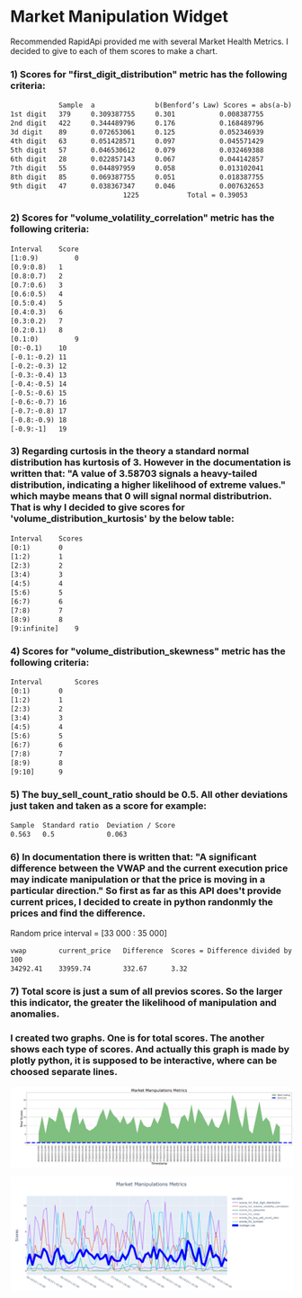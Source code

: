 # Market Manipulation Widget

Recommended RapidApi provided me with several Market Health Metrics. I decided to give to each of them scores to make a chart.
### 1) Scores for "first_digit_distribution" metric has the following criteria:

	            Sample	a	            b(Benford’s Law) Scores = abs(a-b)
    1st digit	379	    0.309387755	    0.301	        0.008387755	
    2nd digit	422	    0.344489796	    0.176	        0.168489796	
    3d digit	89	    0.072653061	    0.125	        0.052346939	
    4th digit	63	    0.051428571	    0.097	        0.045571429	
    5th digit	57	    0.046530612	    0.079	        0.032469388	   
    6th digit	28	    0.022857143	    0.067	        0.044142857	
    7th digit	55	    0.044897959	    0.058	        0.013102041	
    8th digit	85	    0.069387755	    0.051	        0.018387755	
    9th digit	47	    0.038367347	    0.046	        0.007632653	
	                            1225		    Total = 0.39053


### 2) Scores for "volume_volatility_correlation" metric has the following criteria:

    Interval	Score
    [1:0.9)	        0
    [0.9:0.8)	1
    [0.8:0.7)	2
    [0.7:0.6)	3
    [0.6:0.5)	4
    [0.5:0.4)	5
    [0.4:0.3)	6
    [0.3:0.2)	7
    [0.2:0.1)	8
    [0.1:0)	        9
    [0:-0.1)	10
    [-0.1:-0.2)	11
    [-0.2:-0.3)	12
    [-0.3:-0.4)	13
    [-0.4:-0.5)	14
    [-0.5:-0.6)	15
    [-0.6:-0.7)	16
    [-0.7:-0.8)	17
    [-0.8:-0.9)	18
    [-0.9:-1]	19


### 3) Regarding curtosis in the theory a standard normal distribution has kurtosis of 3. However in the documentation is written that: "A value of 3.58703 signals a heavy-tailed distribution, indicating a higher likelihood of extreme values." which maybe means that 0 will signal normal distributrion. That is why I decided to give scores for 'volume_distribution_kurtosis' by the below table: 

    Interval	Scores
    [0:1)		0
    [1:2)		1
    [2:3)		2
    [3:4)		3
    [4:5)		4
    [5:6)		5
    [6:7)		6
    [7:8)		7
    [8:9)		8
    [9:infinite]	9

### 4) Scores for "volume_distribution_skewness" metric has the following criteria: 
 
	Interval		Scores
	[0:1)		0
	[1:2)		1
	[2:3)		2
	[3:4)		3
	[4:5)		4
	[5:6)		5
	[6:7)		6
	[7:8)		7
	[8:9)		8
	[9:10]		9

### 5) The buy_sell_count_ratio should be 0.5. All other deviations just taken and taken as a score for example:

	Sample	Standard ratio	Deviation / Score
	0.563	0.5	            0.063

### 6) In documentation there is written that: "A significant difference between the VWAP and the current execution price may indicate manipulation or that the price is moving in a particular direction." So first as far as this API does't provide current prices, I decided to create in python randonmly the prices and find the difference. 

Random price interval = [33 000 : 35 000]

	vwap	    current_price	Difference	Scores = Difference divided by 100
	34292.41	33959.74	    332.67   	3.32

### 7) Total score is just a sum of all previos scores. So the larger this indicator, the greater the likelihood of manipulation and anomalies.

### I created two graphs. One is for total scores. The another shows each type of scores. And actually this graph is made by plotly python, it is supposed to be interactive, where can be choosed separate lines.

![img_3.png](img_3.png)

![img_4.png](img_4.png)


